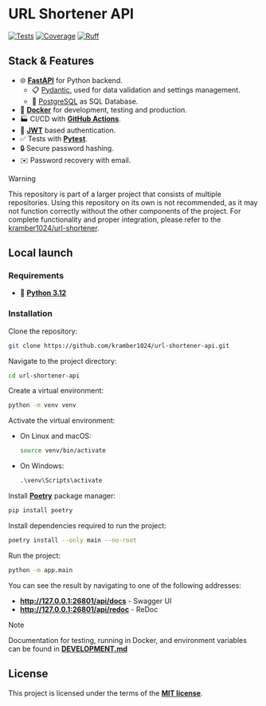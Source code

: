 # URL Shortener API

<a href="https://github.com/kramber1024/url-shortener-api/actions/workflows/tests.yml" target="_blank"><img src="https://github.com/kramber1024/url-shortener-api/actions/workflows/tests.yml/badge.svg" alt="Tests"></a>
<a href="https://app.codecov.io/github/kramber1024/url-shortener-api/tree/main" target="_blank"><img src="https://img.shields.io/codecov/c/github/kramber1024/url-shortener-api" alt="Coverage"></a>
<a href="https://github.com/astral-sh/ruff"><img src="https://img.shields.io/endpoint?url=https://raw.githubusercontent.com/astral-sh/ruff/main/assets/badge/v2.json" alt="Ruff"></a>

## Stack & Features

- 🌐 [**FastAPI**](https://fastapi.tiangolo.com/) for Python backend.
    - 📋 [Pydantic](https://docs.pydantic.dev/), used for data validation and settings management.
    - 💾 [PostgreSQL](https://www.postgresql.org/) as SQL Database.
- 🐋 [**Docker**](https://www.docker.com/) for development, testing and production.
- 🏭 CI/CD with [**GitHub Actions**](https://github.com/kramber1024/url-shortener-api/actions/).
- 🔑 [**JWT**](https://jwt.io/) based authentication.
- ✅ Tests with [**Pytest**](https://pytest.org/).
- 🔒 Secure password hashing.
- ✉️ Password recovery with email.

> [!WARNING]
> This repository is part of a larger project that consists of multiple repositories. Using this repository on its own is not recommended, as it may not function correctly without the other components of the project. For complete functionality and proper integration, please refer to the [kramber1024/url-shortener](https://github.com/kramber1024/url-shortener).

## Local launch

### Requirements

- 🐍 [**Python 3.12**](https://www.python.org/)

### Installation

Clone the repository:
```bash
git clone https://github.com/kramber1024/url-shortener-api.git
```

Navigate to the project directory:
```bash
cd url-shortener-api
```

Create a virtual environment:
```bash
python -m venv venv
```

Activate the virtual environment:
- On Linux and macOS:

    ```bash
    source venv/bin/activate
    ```
- On Windows:

    ```bat
    .\venv\Scripts\activate
    ```

Install [**Poetry**](https://python-poetry.org/) package manager:
```bash
pip install poetry
```

Install dependencies required to run the project:
```bash
poetry install --only main --no-root
```

Run the project:
```bash
python -m app.main
```

You can see the result by navigating to one of the following addresses:
- **http://127.0.0.1:26801/api/docs** - Swagger UI
- **http://127.0.0.1:26801/api/redoc** - ReDoc

> [!NOTE]
> Documentation for testing, running in Docker, and environment variables can be found in [**DEVELOPMENT.md**](./DEVELOPMENT.md)

## License

This project is licensed under the terms of the [**MIT license**](./LICENSE).
